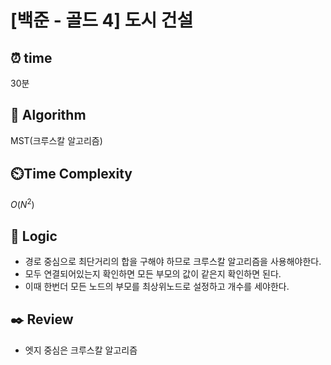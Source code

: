 # [백준 - 골드 4] 도시 건설

## ⏰  **time**
30분

## :pushpin: **Algorithm**
MST(크루스칼 알고리즘)

## ⏲️**Time Complexity**
$O(N^2)$

## :round_pushpin: **Logic**
- 경로 중심으로 최단거리의 합을 구해야 하므로 크루스칼 알고리즘을 사용해야한다.
- 모두 연결되어있는지 확인하면 모든 부모의 값이 같은지 확인하면 된다.
- 이때 한번더 모든 노드의 부모를 최상위노드로 설정하고 개수를 세야한다.

## :black_nib: **Review**
- 엣지 중심은 크루스칼 알고리즘